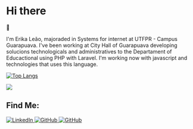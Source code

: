 <h1>Hi there</h1> 👋

I'm Erika Leão, majoraded in Systems for internet at UTFPR - Campus Guarapuava. I've been working at City Hall of Guarapuava developing solucions technologicals and administratives to the Departament of Educactional using PHP with Laravel. I'm working now with javascript and technologies that uses this language.


[![Top Langs](https://github-readme-stats.vercel.app/api/top-langs/?username=leaoerikaleao&layout=compact)](https://github.com/leaoerikaleao/github-readme-stats)

<a href="https://github.com/leaoerikaleao/leaoerikaleao">
	<img align="center" src="https://github-readme-stats.vercel.app/api?username=leaoerikaleao&amp;&include_all_commits=true;show_icons=true&amp;line_height=27&amp;count_private=true&amp;title_color=E2BFC5&amp;text_color=E2BFC5&amp;icon_color=EECDC4&amp;bg_color=803965"/>
</a>

<h2>Find Me:</h1>
<a href="https://www.linkedin.com/in/leaoerikaleao/" target="_blank">
	<img alt="LinkedIn" src="https://img.shields.io/badge/linkedin%20-%230077B5.svg?&style=for-the-badge&logo=linkedin&logoColor=white"/>
</a>
<a href="https://github.com/leaoerikaleao" target="_blank">
	<img alt="GitHub" src="https://img.shields.io/badge/github%20-%23121011.svg?&style=for-the-badge&logo=github&logoColor=white"/>
</a>
  
<a href="https://github.com/leaoerikaleao" target="_blank">
	<img alt="GitHub" src="https://img.shields.io/badge/github%20-%23121011.svg?&style=for-the-badge&logo=github&logoColor=white"/>
</a>



